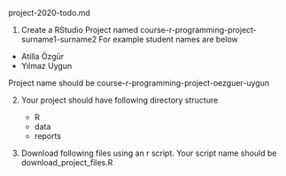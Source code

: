 project-2020-todo.md

1. Create a RStudio Project named course-r-programming-project-surname1-surname2
For example student names are below
- Atilla Özgür
- Yılmaz Uygun

Project name should be course-r-programming-project-oezguer-uygun

2. Your project should have following directory structure

	- R
	- data
	- reports

2. Download following files using an r script. Your script name should be download_project_files.R



